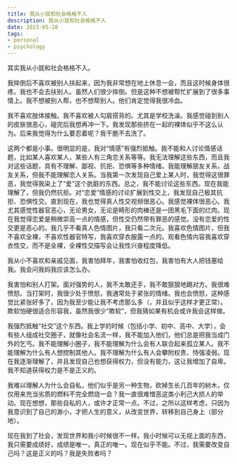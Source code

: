 ```yaml
---
title: 我从小就和社会格格不入
description: 我从小就和社会格格不入
date: 2023-05-28
tags: 
- personal
- psychology
---
```

其实我从小就和社会格格不入。

我摔倒后不喜欢被别人扶起来，因为我非常想在地上休息一会，而且这时候身体很疼。我也不会去扶别人。虽然人们很少摔倒。但是这种不想被帮忙扩展到了很多事情上。我不想被别人帮，也不想帮别人。他们肯定觉得我很冷血。

我不喜欢肢体接触。我不喜欢被人勾肩搭背的。尤其是学校洗澡。我感觉碰到别人的皮肤很恶心，碰完后我想再冲一下。我发现那些挤在一起的裸体似乎不这么认为。后来我觉得为什么要忍着呢？我干脆不去洗了。

这两个都是小事。很明显的是，我对“情感”有强烈抵触。我不能和人讨论情感话题，比如某人喜欢某人，某些人有三角恋关系等等。我无法理解这些东西，而且我对这些话题，具有不理解、鄙视、抗拒、恐惧等多种情绪。我能理解朋友关系，战友关系，但我不能理解恋人关系。当我第一次发现自己爱上某人时，我觉得这很罪恶，我觉得我染上了“爱”这个肮脏的东西。总之，我不能讨论这些东西。现在我能理解了，但我仍然抗拒。对“恋爱”情感的讨论扩展到性交上，我发现自己极其抗拒、恐惧性交。直到现在，我也觉得真人性交视频很恶心。我感觉裸体很恶心。我尤其感觉性器官恶心，无论男女，无论是畸形的肉棒还是一团黑毛下面的烂肉。现在我觉得恋爱是稍微崇高一点的情感，但性交仍然带有罪恶的感觉。没有恋爱的性交更是恶心的。我几乎不看真人色情图片，我只看二次元。我喜欢色情图片，但我不喜欢全裸，不喜欢性器官特写，我喜欢穿衣服露一点的。观看色情内容我喜欢穿衣性交，而不是全裸，全裸性交描写会让我性兴奋程度降低。

我从小不喜欢和亲戚见面，我害怕拜年，我害怕收红包，我害怕有大人把钱塞给我。我会问我妈我应该怎么办。

我害怕和别人打架。面对强势的人，我不太敢还手，我不敢狠狠地踢对方。我很难愤怒。当打架时，我很少处于愤怒，我通常处于紧张的情绪。我也会愤怒，这种感觉比紧张好多了，因为我至少能让我不考虑那么多（，并且似乎这样才更正常）。欺软怕硬很适合形容我，虽然我很少“欺软”，但我猜如果有机会或许我会这样做。

我强烈抵触“社交”这个东西。我上学的时候（包括小学、初中、高中、大学），会有些人组成社交圈子，就像社会名流一样，我不能加入他们，他们总是把我当成门外的乞丐。我不能理解小圈子，我不能理解为什么会有人联合起来孤立某人。我不能理解为什么有人想控制其他人。我不理解为什么有人会攀附权贵、恃强凌弱。现在我逐渐理解了，并且发现自己也想获得权力，但没有能力，这让我增加了自卑。我不知道获得权力是不是正义的。

我难以理解人为什么会自私，他们似乎是另一种生物，砍掉生长几百年的树木，仅仅用来充当劣质的燃料不完全燃烧一会？我一直很难憎恶这类小利己大损人的举动。现在想想，那些自私的人，或许才正常一点。不过，之所以这样考虑，只因为我意识到了自己的渺小，才把人生的意义，从改变世界，转移到自己身上（部分地）。

现在我到了社会，发现世界和我小时候很不一样。我小时候可以无视上面的东西，我只需要成绩好，成绩是唯一，真正的唯一。现在似乎不能。不过，我需要改变自己吗？这是正义的吗？我是失败者吗？
